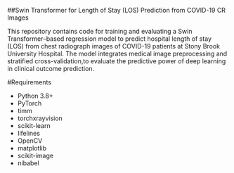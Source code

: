 ##Swin Transformer for Length of Stay (LOS) Prediction from COVID-19 CR Images 


This repository contains code for training and evaluating a Swin Transformer–based regression model to predict hospital length of stay (LOS) from chest radiograph images of COVID-19 patients at Stony Brook University Hospital. 
The model integrates medical image preprocessing and stratified cross-validation,to evaluate the predictive power of deep learning in clinical outcome prediction.


#Requirements

- Python 3.8+  
- PyTorch  
- timm  
- torchxrayvision  
- scikit-learn  
- lifelines  
- OpenCV  
- matplotlib  
- scikit-image  
- nibabel  
